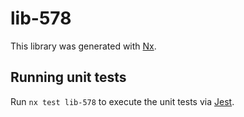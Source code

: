 # lib-578

This library was generated with [Nx](https://nx.dev).

## Running unit tests

Run `nx test lib-578` to execute the unit tests via [Jest](https://jestjs.io).
